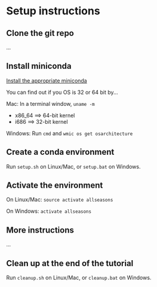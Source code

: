 # Setup instructions

## Clone the git repo

...

## Install miniconda 

[Install the appropriate miniconda](https://conda.io/miniconda.html)

You can find out if you OS is 32 or 64 bit by...

Mac: In a terminal window, `uname -m`

* x86_64 ==> 64-bit kernel
* i686   ==> 32-bit kernel

Windows: Run `cmd` and `wmic os get osarchitecture`

## Create a conda environment

Run `setup.sh` on Linux/Mac, or `setup.bat` on Windows.

## Activate the environment

On Linux/Mac: `source activate allseasons`

On Windows: `activate allseasons`

## More instructions

...

## Clean up at the end of the tutorial

Run `cleanup.sh` on Linux/Mac, or `cleanup.bat` on Windows.
